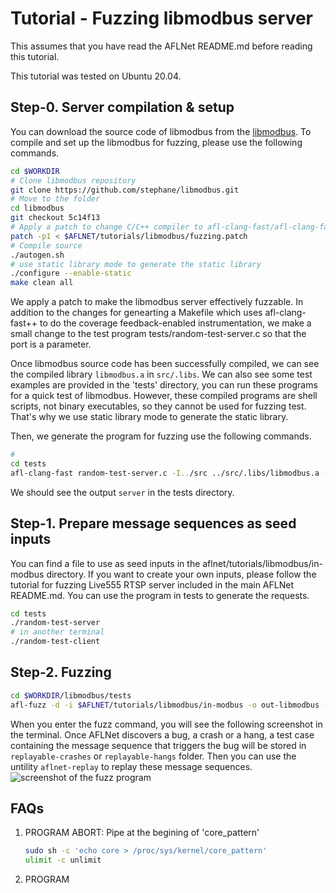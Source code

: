 # Tutorial - Fuzzing libmodbus server
This assumes that you have read the AFLNet README.md before reading this tutorial.

This tutorial was tested on Ubuntu 20.04.

## Step-0. Server compilation & setup
You can download the source code of libmodbus from the [libmodbus](https://github.com/stephane/libmodbus). To compile and set up the libmodbus for fuzzing, please use the following commands.

```bash
cd $WORKDIR
# Clone libmodbus repository
git clone https://github.com/stephane/libmodbus.git
# Move to the folder
cd libmodbus
git checkout 5c14f13
# Apply a patch to change C/C++ compiler to afl-clang-fast/afl-clang-fast++
patch -p1 < $AFLNET/tutorials/libmodbus/fuzzing.patch
# Compile source
./autogen.sh
# use static library mode to generate the static library
./configure --enable-static
make clean all
```
We apply a patch to make the libmodbus server effectively fuzzable. In addition to the changes for genearting a Makefile which uses afl-clang-fast++ to do the coverage feedback-enabled instrumentation, we make a small change to the test program tests/random-test-server.c so that the port is a parameter. 

Once libmodbus source code has been successfully compiled, we can see the compiled library ```libmodbus.a``` in ```src/.libs```. We can also see some test examples are provided in the 'tests' directory, you can run these programs for a quick test of libmodbus. However, these compiled programs are shell scripts, not binary executables, so they cannot be used for fuzzing test. That's why we use static library mode to generate the static library. 

Then, we generate the program for fuzzing use the following commands.
```bash
#
cd tests
afl-clang-fast random-test-server.c -I../src ../src/.libs/libmodbus.a -o server
```

We should see the output ```server``` in the tests directory.

## Step-1. Prepare message sequences as seed inputs

You can find a file to use as seed inputs in the aflnet/tutorials/libmodbus/in-modbus directory. If you want to create your own inputs, please follow the tutorial for fuzzing Live555 RTSP server included in the main AFLNet README.md. You can use the program in tests to generate the requests.
```bash
cd tests
./random-test-server
# in another terminal
./random-test-client
```

## Step-2. Fuzzing
```bash
cd $WORKDIR/libmodbus/tests
afl-fuzz -d -i $AFLNET/tutorials/libmodbus/in-modbus -o out-libmodbus -N tcp://127.0.0.1/1502 -P MODBUS -D 10000 -q 3 -s 3 -E -K -R ./server 1502
```
When you enter the fuzz command, you will see the following screenshot in the terminal. Once AFLNet discovers a bug, a crash or a hang, a test case containing the message sequence that triggers the bug will be stored in ```replayable-crashes``` or ```replayable-hangs``` folder. Then you can use the untility ```aflnet-replay``` to replay these message sequences. 
![screenshot of the fuzz program](images\WechatIMG1497.jpg)

## FAQs
1. PROGRAM ABORT: Pipe at the begining of 'core_pattern'
   ```bash
   sudo sh -c 'echo core > /proc/sys/kernel/core_pattern'
   ulimit -c unlimit
   ```
2. PROGRAM 


 
